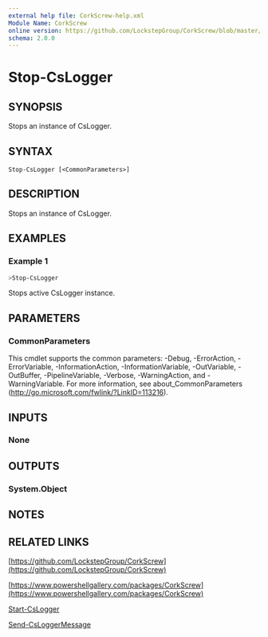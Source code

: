 ```yaml
---
external help file: CorkScrew-help.xml
Module Name: CorkScrew
online version: https://github.com/LockstepGroup/CorkScrew/blob/master/docs/cmdlets/Stop-CsLogger.md
schema: 2.0.0
---
```


# Stop-CsLogger

## SYNOPSIS
Stops an instance of CsLogger.

## SYNTAX

```
Stop-CsLogger [<CommonParameters>]
```

## DESCRIPTION
Stops an instance of CsLogger.

## EXAMPLES

### Example 1
```powershell
>Stop-CsLogger
```

Stops active CsLogger instance.

## PARAMETERS

### CommonParameters
This cmdlet supports the common parameters: -Debug, -ErrorAction, -ErrorVariable, -InformationAction, -InformationVariable, -OutVariable, -OutBuffer, -PipelineVariable, -Verbose, -WarningAction, and -WarningVariable. For more information, see about_CommonParameters (http://go.microsoft.com/fwlink/?LinkID=113216).

## INPUTS

### None
## OUTPUTS

### System.Object
## NOTES

## RELATED LINKS

[https://github.com/LockstepGroup/CorkScrew](https://github.com/LockstepGroup/CorkScrew)

[https://www.powershellgallery.com/packages/CorkScrew](https://www.powershellgallery.com/packages/CorkScrew)

[Start-CsLogger](https://github.com/LockstepGroup/CorkScrew/blob/master/docs/cmdlets/Start-CsLogger.md)

[Send-CsLoggerMessage](https://github.com/LockstepGroup/CorkScrew/blob/master/docs/cmdlets/Send-CsLoggerMessage.md)